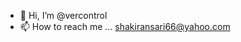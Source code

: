 - 👋 Hi, I’m @vercontrol
- 📫 How to reach me ... shakiransari66@yahoo.com

<!---
vercontrol/vercontrol is a ✨ special ✨ repository because its `README.md` (this file) appears on your GitHub profile.
You can click the Preview link to take a look at your changes.
--->
